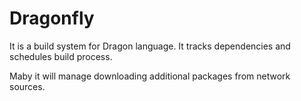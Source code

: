 Dragonfly
=========

It is a build system for Dragon language.
It tracks dependencies and schedules build process.

Maby it will manage downloading additional packages from network sources.